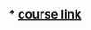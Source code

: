 ## * [course link](https://www.udemy.com/course/javascript-the-complete-guide-2020-beginner-advanced/)

